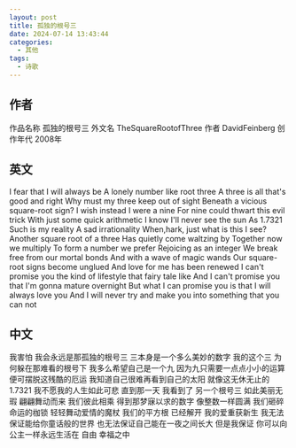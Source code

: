 ```yaml
---
layout: post
title: 孤独的根号三
date: 2024-07-14 13:43:44
categories:
  - 其他
tags:
  - 诗歌
---
```


## 作者

作品名称	孤独的根号三
外文名	TheSquareRootofThree
作者		DavidFeinberg
创作年代	2008年

## 英文

I fear that I will always be A lonely number like root three
A three is all that's good and right
Why must my three keep out of sight Beneath a vicious square-root sign?
I wish instead I were a nine
For nine could thwart this evil trick With just some quick arithmetic
I know I'll never see the sun
As 1.7321
Such is my reality A sad irrationality
When,hark, just what is this I see?
Another square root of a three
Has quietly come waltzing by
Together now we multiply
To form a number we prefer
Rejoicing as an integer
We break free from our mortal bonds
And with a wave of magic wands
Our square-root signs become unglued
And love for me has been renewed
I can't promise you the kind of lifestyle that fairy tale like
And I can't promise you that I'm gonna mature overnight
But what I can promise you is that I will always love you
And I will never try and make you into something that you can not

## 中文

我害怕
我会永远是那孤独的根号三
三本身是一个多么美妙的数字
我的这个三
为何躲在那难看的根号下
我多么希望自己是一个九
因为九只需要一点点小小的运算
便可摆脱这残酷的厄运
我知道自己很难再看到自己的太阳
就像这无休无止的1.7321
我不愿我的人生如此可悲
直到那一天
我看到了
另一个根号三
如此美丽无瑕
翩翩舞动而来
我们彼此相乘
得到那梦寐以求的数字
像整数一样圆满
我们砸碎命运的枷锁
轻轻舞动爱情的魔杖
我们的平方根 已经解开
我的爱重获新生
我无法保证能给你童话般的世界
也无法保证自己能在一夜之间长大
但是我保证
你可以向公主一样永远生活在
自由 幸福之中